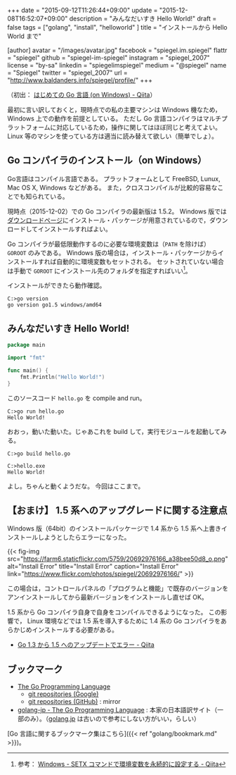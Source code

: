 +++
date = "2015-09-12T11:26:44+09:00"
update = "2015-12-08T16:52:07+09:00"
description = "みんなだいすき Hello World!"
draft = false
tags = ["golang", "install", "helloworld" ]
title = "インストールから Hello World まで"

[author]
  avatar = "/images/avatar.jpg"
  facebook = "spiegel.im.spiegel"
  flattr = "spiegel"
  github = "spiegel-im-spiegel"
  instagram = "spiegel_2007"
  license = "by-sa"
  linkedin = "spiegelimspiegel"
  medium = "@spiegel"
  name = "Spiegel"
  twitter = "spiegel_2007"
  url = "http://www.baldanders.info/spiegel/profile/"
+++

（初出： [はじめての Go 言語 (on Windows) - Qiita](http://qiita.com/spiegel-im-spiegel/items/dca0df389df1470bdbfa)）

最初に言い訳しておくと，現時点での私の主要マシンは Windows 機なため， Windows 上での動作を前提としている。
ただし Go 言語コンパイラはマルチプラットフォームに対応しているため，操作に関してはほぼ同じと考えてよい。
Linux 等のマシンを使っている方は適当に読み替えて欲しい（簡単でしょ）。

## Go コンパイラのインストール（on Windows）

Go言語はコンパイル言語である。
プラットフォームとして FreeBSD, Lunux, Mac OS X, Windows などがある。
また，クロスコンパイルが比較的容易なことでも知られている。

現時点（2015-12-02）での Go コンパイラの最新版は 1.5.2。
Windows 版では[ダウンロードページ](https://golang.org/dl/)にインストール・パッケージが用意されているので，ダウンロードしてインストールすればよい。

Go コンパイラが最低限動作するのに必要な環境変数は（`PATH` を除けば） `GOROOT` のみである。
Windows 版の場合は，インストール・パッケージからインストールすれば自動的に環境変数もセットされる。
セットされていない場合は手動で `GOROOT` にインストール先のフォルダを指定すればいい[^1]。

[^1]: 参考： [Windows - SETX コマンドで環境変数を永続的に設定する - Qiita](http://qiita.com/rohinomiya/items/cf5236678b3459da9017)

インストールができたら動作確認。

```
C:>go version
go version go1.5 windows/amd64
```

## みんなだいすき Hello World!

```go
package main

import "fmt"

func main() {
    fmt.Println("Hello World!")
}
```

このソースコード `hello.go` を compile and run。

```
C:>go run hello.go
Hello World!
```

おおっ，動いた動いた。じゃあこれを build して，実行モジュールを起動してみる。

```
C:>go build hello.go

C:>hello.exe
Hello World!
```

よし。ちゃんと動くようだな。
今回はここまで。

## 【おまけ】 1.5 系へのアップグレードに関する注意点

Windows 版（64bit）のインストールパッケージで 1.4 系から 1.5 系へ上書きインストールしようとしたらエラーになった。

{{< fig-img src="https://farm6.staticflickr.com/5759/20692976166_a38bee50d8_o.png" alt="Install Error" title="Install Error" caption="Install Error" link="https://www.flickr.com/photos/spiegel/20692976166/" >}}

この場合は，コントロールパネルの「プログラムと機能」で既存のバージョンをアンインストールしてから最新バージョンをインストールし直せば OK。

1.5 系から Go コンパイラ自身で自身をコンパイルできるようになった。
この影響で， Linux 環境などでは 1.5 系を導入するために 1.4 系の Go コンパイラをあらかじめインストールする必要がある。

- [Go 1.3 から 1.5 へのアップデートでエラー - Qiita](http://qiita.com/taji-taji/items/4c43e126e67d65a219e3)

## ブックマーク

- [The Go Programming Language](https://golang.org/)
    - [git repositories (Google)](https://go.googlesource.com/)
    - [git repositories (GitHub)](https://github.com/golang) : mirror
- [golang-jp - The Go Programming Language](http://golang-jp.org/) : 本家の日本語訳サイト（一部のみ）。（[golang.jp](http://golang.jp/) は古いので参考にしない方がいい，らしい）

[Go 言語に関するブックマーク集はこちら]({{< ref "golang/bookmark.md" >}})。

